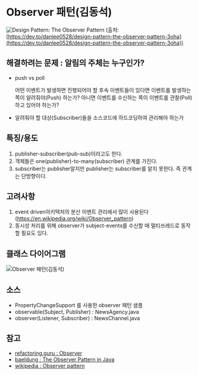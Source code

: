 # Observer 패턴(김동석)
![Design Pattern: The Observer Pattern](https://dev-to-uploads.s3.amazonaws.com/i/0umqa0oz6wf95h6aza4j.jpeg "Design Pattern: The Observer Pattern")
(출처:[https://dev.to/danlee0528/design-pattern-the-observer-pattern-3oha](https://dev.to/danlee0528/design-pattern-the-observer-pattern-3oha))

## 해결하려는 문제 : 알림의 주체는 누구인가?

* push vs poll
  
  어떤 이벤트가 발생하면 진행되어야 할 후속 이벤트들이 있다면 이벤트를 발생하는쪽이 알려줘야(Push) 하는가? 아니면 이벤트를 수신하는 쪽이 이벤트를 관찰(Poll)하고 있어야 하는가?

* 알려줘야 할 대상(Subscriber)들을 소스코드에 하드코딩하여 관리해야 하는가

## 특징/용도

1. publisher-subscriber(pub-sub)이라고도 한다.
1. 객체들은 one(publisher)-to-many(subscriber) 관계를 가진다.
1. subscriber는 publisher알지만 publisher는 subscriber를 알지 못한다. 즉 관계는 단방향이다.

## 고려사항

1. event driven아키텍처의 분산 이벤트 관리에서 많이 사용된다(https://en.wikipedia.org/wiki/Observer_pattern)
2. 동시성 처리를 위해 observer가 subject-events를 수신할 때 멀티쓰레드로 동작할 필요도 있다.

## 클래스 다이어그램

![Observer 패턴(김동석)](https://www.plantuml.com/plantuml/png/fLB1IWCn4BtdAq91sZsuU--XL5JemMgnNv1kfhlHJR8aiokB2WgzAOX7GJrxLF3YBzNjFvZMGhUo5S6vP9YyUNapBrsBp60c4teqic1oC7Hs-pARlBUc7rUVTm_bvCaZ91OSACWK2of1Zi3OzHB6cbj2K602ln75mBYxY15Jsmw2I62SZVnGos2KPC3jgP312SlP7bWHgG531ACi6Mlj4be-tvUJj_BcSVfwJRSuGsWr2XT-l-zptgJDNgyjPSFf5ShXnom4EZ0w1OF5RinK10V28YWmX8G9ivOUmfdTYK251JqdrCKwV9YbgJP8xVUvGEHQSCeuhoTkrPTf6YRUgjs0r3dyXy42phMtXcY4YgXokKSkgsFDsnKaoxcME8oXhoqUGmXgGR1YJDUU_Q5YFtTu2ZbwLRPeAU8FkYgBzlrE_Pf9LRRlNtGscLTlajxUQ7ON57TV_0i0 "Observer 패턴(김동석)")

## 소스
  * PropertyChangeSupport 를 사용한 observer 패턴 샘플
  * observable(Subject, Publisher) : NewsAgency.java
  * observer(Listener, Subscriber) : NewsChannel.java

## 참고

* [refactoring.guru : Observer](https://refactoring.guru/design-patterns/observer)
* [baeldung : The Observer Pattern in Java](https://github.com/eugenp/tutorials/tree/master/patterns/design-patterns-behavioral/src/main/java/com/baeldung/observer)
* [wikipedia : Observer pattern](https://en.wikipedia.org/wiki/Observer_pattern)


